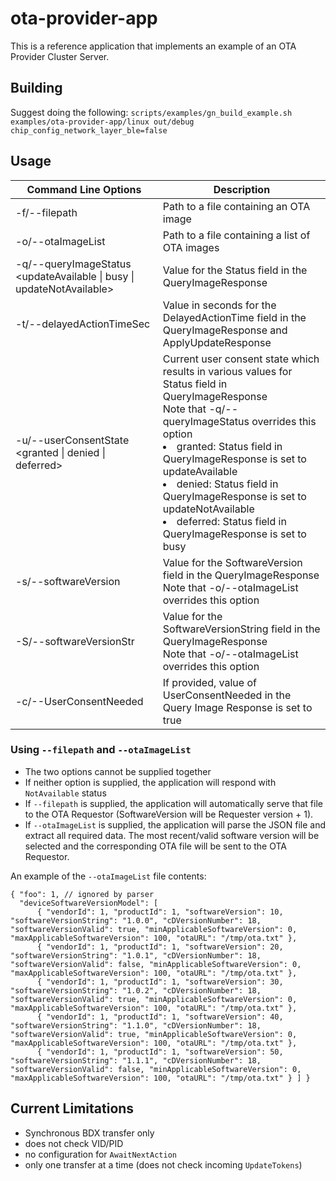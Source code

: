 # ota-provider-app

This is a reference application that implements an example of an OTA Provider
Cluster Server.

## Building

Suggest doing the following:
`scripts/examples/gn_build_example.sh examples/ota-provider-app/linux out/debug chip_config_network_layer_ble=false`

## Usage

| Command Line Options                                                  | Description                                                                                                                                                                                                                                                                                                                                                                           |
| --------------------------------------------------------------------- | ------------------------------------------------------------------------------------------------------------------------------------------------------------------------------------------------------------------------------------------------------------------------------------------------------------------------------------------------------------------------------------- |
| -f/--filepath <file>                                                  | Path to a file containing an OTA image                                                                                                                                                                                                                                                                                                                                                |
| -o/--otaImageList <file>                                              | Path to a file containing a list of OTA images                                                                                                                                                                                                                                                                                                                                        |
| -q/--queryImageStatus <updateAvailable \| busy \| updateNotAvailable> | Value for the Status field in the QueryImageResponse                                                                                                                                                                                                                                                                                                                                  |
| -t/--delayedActionTimeSec <time>                                      | Value in seconds for the DelayedActionTime field in the QueryImageResponse and ApplyUpdateResponse                                                                                                                                                                                                                                                                                    |
| -u/--userConsentState <granted \| denied \| deferred>                 | Current user consent state which results in various values for Status field in QueryImageResponse <br> Note that -q/--queryImageStatus overrides this option <li> granted: Status field in QueryImageResponse is set to updateAvailable <li> denied: Status field in QueryImageResponse is set to updateNotAvailable <li> deferred: Status field in QueryImageResponse is set to busy |
| -s/--softwareVersion <version>                                        | Value for the SoftwareVersion field in the QueryImageResponse <br> Note that -o/--otaImageList overrides this option                                                                                                                                                                                                                                                                  |
| -S/--softwareVersionStr <version string>                              | Value for the SoftwareVersionString field in the QueryImageResponse <br> Note that -o/--otaImageList overrides this option                                                                                                                                                                                                                                                            |
| -c/--UserConsentNeeded                                                | If provided, value of UserConsentNeeded in the Query Image Response is set to true                                                                                                                                                                                                                                                                                                    |

### Using `--filepath` and `--otaImageList`

-   The two options cannot be supplied together
-   If neither option is supplied, the application will respond with
    `NotAvailable` status
-   If `--filepath` is supplied, the application will automatically serve that
    file to the OTA Requestor (SoftwareVersion will be Requester version + 1).
-   If `--otaImageList` is supplied, the application will parse the JSON file
    and extract all required data. The most recent/valid software version will
    be selected and the corresponding OTA file will be sent to the OTA
    Requestor.

An example of the `--otaImageList` file contents:

```
{ "foo": 1, // ignored by parser
  "deviceSoftwareVersionModel": [
      { "vendorId": 1, "productId": 1, "softwareVersion": 10, "softwareVersionString": "1.0.0", "cDVersionNumber": 18, "softwareVersionValid": true, "minApplicableSoftwareVersion": 0, "maxApplicableSoftwareVersion": 100, "otaURL": "/tmp/ota.txt" },
      { "vendorId": 1, "productId": 1, "softwareVersion": 20, "softwareVersionString": "1.0.1", "cDVersionNumber": 18, "softwareVersionValid": false, "minApplicableSoftwareVersion": 0, "maxApplicableSoftwareVersion": 100, "otaURL": "/tmp/ota.txt" },
      { "vendorId": 1, "productId": 1, "softwareVersion": 30, "softwareVersionString": "1.0.2", "cDVersionNumber": 18, "softwareVersionValid": true, "minApplicableSoftwareVersion": 0, "maxApplicableSoftwareVersion": 100, "otaURL": "/tmp/ota.txt" },
      { "vendorId": 1, "productId": 1, "softwareVersion": 40, "softwareVersionString": "1.1.0", "cDVersionNumber": 18, "softwareVersionValid": true, "minApplicableSoftwareVersion": 0, "maxApplicableSoftwareVersion": 100, "otaURL": "/tmp/ota.txt" },
      { "vendorId": 1, "productId": 1, "softwareVersion": 50, "softwareVersionString": "1.1.1", "cDVersionNumber": 18, "softwareVersionValid": false, "minApplicableSoftwareVersion": 0, "maxApplicableSoftwareVersion": 100, "otaURL": "/tmp/ota.txt" } ] }
```

## Current Limitations

-   Synchronous BDX transfer only
-   does not check VID/PID
-   no configuration for `AwaitNextAction`
-   only one transfer at a time (does not check incoming `UpdateTokens`)
